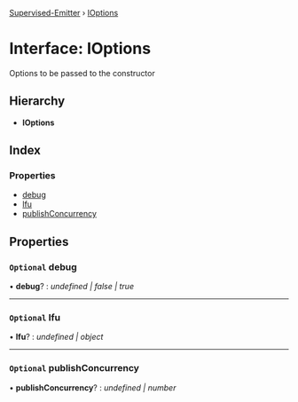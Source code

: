 [Supervised-Emitter](../README.md) › [IOptions](ioptions.md)

# Interface: IOptions

Options to be passed to the constructor

## Hierarchy

* **IOptions**

## Index

### Properties

* [debug](ioptions.md#optional-debug)
* [lfu](ioptions.md#optional-lfu)
* [publishConcurrency](ioptions.md#optional-publishconcurrency)

## Properties

### `Optional` debug

• **debug**? : *undefined | false | true*

___

### `Optional` lfu

• **lfu**? : *undefined | object*

___

### `Optional` publishConcurrency

• **publishConcurrency**? : *undefined | number*

